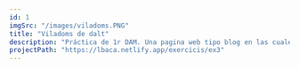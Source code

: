 ```yaml
---
id: 1
imgSrc: "/images/viladoms.PNG"
title: "Viladoms de dalt"
description: "Práctica de 1r DAM. Una pagina web tipo blog en las cuales los retos eran sencillos como los textos separados, una imagen 360, introducir google maps y videos de youtube."
projectPath: "https://lbaca.netlify.app/exercicis/ex3"
---
```

